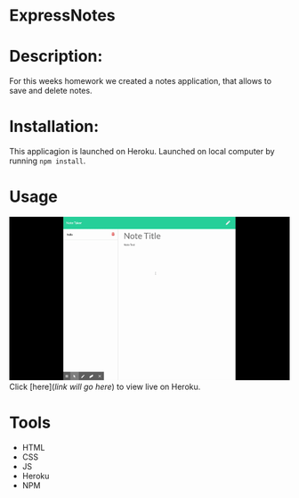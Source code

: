 # ExpressNotes

# Description: 
For this weeks homework we created a notes application, that allows to save and delete notes. 

# Installation: 
This applicagion is launched on Heroku. Launched on local computer by running <code>npm install</code>.

# Usage 

![demo](https://github.com/chavelyo3/ExpressNotes/blob/main/public/assets/images/localhost.gif?raw=true)
<br>
  Click [here](*link will go here*) to view live on Heroku. <br>


# Tools
* HTML
* CSS 
* JS
* Heroku
* NPM